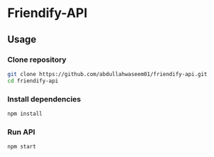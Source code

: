 # Friendify-API

## Usage 

### Clone repository 
```bash
git clone https://github.com/abdullahwaseem01/friendify-api.git
cd friendify-api
```
### Install dependencies 

```bash
npm install 
```
### Run API
```bash
npm start
```